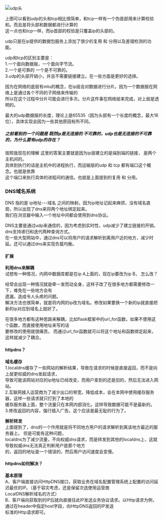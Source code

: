![udp头](http://pyblog-10073407.image.myqcloud.com/postimage1512823721?imageView2/0/w/450/h/400)  

上图可以看到udp的头和tcp相比很简单，和tcp一样有一个伪首部用来计算校验和。而且是将头部和数据都进行计算的  
这一点也和tcp一样，而ip首部的校验是只覆盖ip的头部的。  

udp只是在ip提供的数据包服务上添加了很少的复用 和 分用以及差错检测的功能。  

udp和tcp的区别主要是：  
1.一个面向数据报，一个面向字节流。  
2.一个是可靠的 一个是不可靠的。  
3.udp的头部开销小，并且不需要链接建立。在一些方面是更好的选择。  

因为在网络的底层有mtu的概念，在ip层会对数据进行分片。因为一个数据报在网络上是通过各个不同的子网络来传输的  
所以在这个过程中分片可能会进行多次。分片这件事在网络层来完成，对上层是透明的。  

最大的udp数据报的长度，理论上是65535（因为头部有一个长度的概念，最大16位），具体实现会因为一些其他原因有所不同。  
  

##### 之前看到的一个问题是 既然ip是无连接的 不可靠的，udp也是无连接的不可靠的，为什么要有udp的存在？  
按照我现在的理解 这里的答案主要就是因为ip层建立的是端到端的链接， 是两个主机间的。  
具体到执行的话是主机中的进程执行，而运输层的udp 和 tcp 都有端口这个概念。也就是依靠  
这个端口来执行具体的进程间的通信。也就是上面提到的复用 和 分用。  


### DNS域名系统  


DNS 指的是  ip地址---域名 之间的映射。因为ip地址记起来麻烦，没有域名直观，所以出现了dns来将两个地址绑定起来。  
我们在浏览器中输入一个地址中间都会使用到dns协议。  

DNS主要是通过udp来通信的，因为考虑到实时性，udp减少了建立链接的开销。dns支持递归和迭代两种查询方式。  
在一些大型网站中，通过dns可以将用户的请求解析到离用户近的地方，减少时延。还可以通过dns来实现负载均衡。  
  
#### 扩展 

**利用dns来解耦**  
试想有一种情况，内网中数据库都是在ip A上面的，现在ip要改为ip B， 怎么改？  

经常会出现一种情况就是牵一发而动全身，这样子改了在很多地方都需要修改一下，难免在一些地方会有  
遗漏，造成令人头疼的问题。  
解决方法也很简单，就是将内网的ip改为域名。修改如果要换一个新的ip就直接把新的ip对应到域名上就好了。  

在很多地方都有这种思路来解耦，比如flask框架中的url_for函数，如果不使用这个函数，而直接使用地址来写的话  
要修改的使用就很痛苦。 而通过url_for函数就可以将这个地址和函数绑定起来，这样就减少了耦合。  

#### httpdns？  
  
**域名缓存**  
1.localdns缓存了一些网站的解析结果，导致在请求的时候是直接返回，而不是向上层更权威的dns发起请求，  
导致可能该网站对应的ip地址已经改变，而用户拿到的还是旧的，然后无法进入网站。  
2.互联网接入运营商为了减少出口的带宽，降低成本，会在本网中使用缓存服务器，这样一些请求就只打到了本地的  
缓存服务器上面，整个流量只在本网内部消化。这样导致数据可能不是最新的。  
3.修改返回的内容，强行插入广告。这个应该是最无耻的行为了。   

**解析转发**  
上面提到了，dns的一个作用就是将不同地方用户的请求解析到离该地方最近的服务器上。 但是可能有这种问题，  
localdns为了减少流量，不向权威dns请求，而是转发到其他的localdns上，这就导致权威dns无法真正判断用户是那个地方  
的，返回的地址是一个错误的，然后用户访问速度会变慢。  

#### httpdns如何解决？  

**基本原理**  
A、客户端直接访问HttpDNS接口，获取业务在域名配置管理系统上配置的访问延迟最优的IP。（基于容灾考虑，还是保留次选使用运营商  
LocalDNS解析域名的方式）  
B、客户端向获取到的IP后就向直接往此IP发送业务协议请求。以Http请求为例，通过在header中指定host字段，向HttpDNS返回的IP发送  
标准的Http请求即可。



  





  






